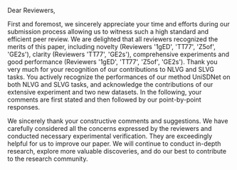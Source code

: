 

Dear Reviewers,

First and foremost, we sincerely appreciate your time and efforts during our submission process allowing us to witness such a high standard and efficient peer review. We are delighted that all reviewers recognized the merits of this paper, including novelty (Reviewers '1gED', 'TT77', 'Z5of', 'GE2s'), clarity (Reviewers 'TT77', 'GE2s'), comprehensive experiments and good performance (Reviewers '1gED', 'TT77', 'Z5of', 'GE2s'). Thank you very much for your recognition of our contributions to NLVG and SLVG tasks. You actively recognize the performances of our method UniSDNet on both NLVG and SLVG tasks, and acknowledge the contributions of our extensive experiment and two new datasets. In the following, your comments are first stated and then followed by our point-by-point responses. 

We sincerely thank your constructive comments and suggestions. We have carefully considered all the concerns expressed by the reviewers and conducted necessary experimental verification. They are exceedingly helpful for us to improve our paper. We will continue to conduct in-depth research, explore more valuable discoveries, and do our best to contribute to the research community. 
